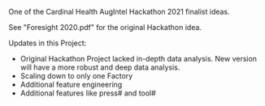 One of the Cardinal Health AugIntel Hackathon 2021 finalist ideas.

See "Foresight 2020.pdf" for the original Hackathon idea.

Updates in this Project:
* Original Hackathon Project lacked in-depth data analysis.  New version will have a more robust and deep data analysis.
* Scaling down to only one Factory
* Additional feature engineering
* Additional features like press# and tool#
